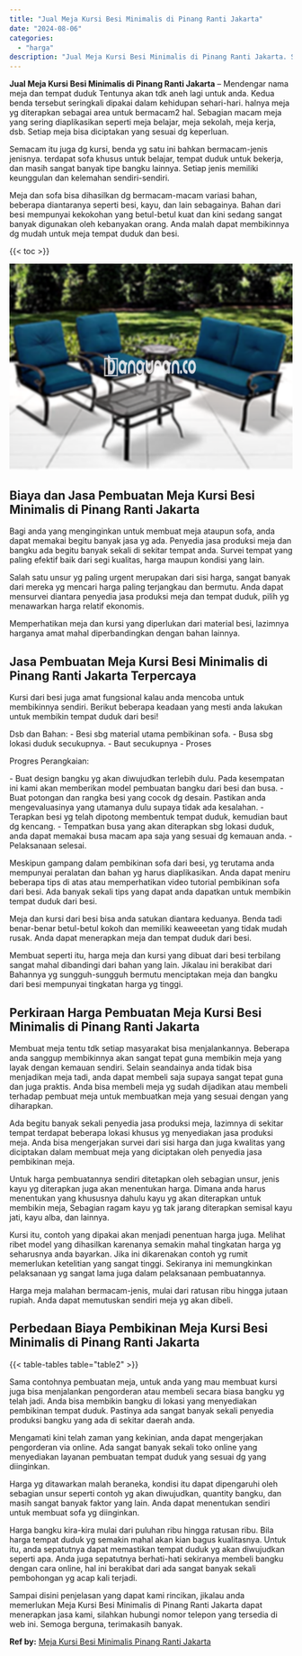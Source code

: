 ```yaml
---
title: "Jual Meja Kursi Besi Minimalis di Pinang Ranti Jakarta"
date: "2024-08-06"
categories: 
  - "harga"
description: "Jual Meja Kursi Besi Minimalis di Pinang Ranti Jakarta. Sampai disini penjelasan yang dapat kami rincikan, jikalau anda memerlukan Meja Kursi Besi Minimalis..."
---
```


**Jual Meja Kursi Besi Minimalis di Pinang Ranti Jakarta** – Mendengar nama meja dan tempat duduk Tentunya akan tdk aneh lagi untuk anda. Kedua benda tersebut seringkali dipakai dalam kehidupan sehari-hari. halnya meja yg diterapkan sebagai area untuk bermacam2 hal. Sebagian macam meja yang sering diaplikasikan seperti meja belajar, meja sekolah, meja kerja, dsb. Setiap meja bisa diciptakan yang sesuai dg keperluan.

Semacam itu juga dg kursi, benda yg satu ini bahkan bermacam-jenis jenisnya. terdapat sofa khusus untuk belajar, tempat duduk untuk bekerja, dan masih sangat banyak tipe bangku lainnya. Setiap jenis memiliki keunggulan dan kelemahan sendiri-sendiri.

Meja dan sofa bisa dihasilkan dg bermacam-macam variasi bahan, beberapa diantaranya seperti besi, kayu, dan lain sebagainya. Bahan dari besi mempunyai kekokohan yang betul-betul kuat dan kini sedang sangat banyak digunakan oleh kebanyakan orang. Anda malah dapat membikinnya dg mudah untuk meja tempat duduk dan besi.

{{< toc >}}

![Jual Meja Kursi Besi Minimalis di Pinang Ranti Jakarta](/images/jual-meja-besi-murah04.png)

## Biaya dan Jasa Pembuatan Meja Kursi Besi Minimalis di Pinang Ranti Jakarta

Bagi anda yang menginginkan untuk membuat meja ataupun sofa, anda dapat memakai begitu banyak jasa yg ada. Penyedia jasa produksi meja dan bangku ada begitu banyak sekali di sekitar tempat anda. Survei tempat yang paling efektif baik dari segi kualitas, harga maupun kondisi yang lain.

Salah satu unsur yg paling urgent merupakan dari sisi harga, sangat banyak dari mereka yg mencari harga paling terjangkau dan bermutu. Anda dapat mensurvei diantara penyedia jasa produksi meja dan tempat duduk, pilih yg menawarkan harga relatif ekonomis.

Memperhatikan meja dan kursi yang diperlukan dari material besi, lazimnya harganya amat mahal diperbandingkan dengan bahan lainnya.

## Jasa Pembuatan Meja Kursi Besi Minimalis di Pinang Ranti Jakarta Terpercaya

Kursi dari besi juga amat fungsional kalau anda mencoba untuk membikinnya sendiri. Berikut beberapa keadaan yang mesti anda lakukan untuk membikin tempat duduk dari besi!

Dsb dan Bahan: - Besi sbg material utama pembikinan sofa. - Busa sbg lokasi duduk secukupnya. - Baut secukupnya - Proses

Progres Perangkaian:

\- Buat design bangku yg akan diwujudkan terlebih dulu. Pada kesempatan ini kami akan memberikan model pembuatan bangku dari besi dan busa. - Buat potongan dan rangka besi yang cocok dg desain. Pastikan anda mengevaluasinya yang utamanya dulu supaya tidak ada kesalahan. - Terapkan besi yg telah dipotong membentuk tempat duduk, kemudian baut dg kencang. - Tempatkan busa yang akan diterapkan sbg lokasi duduk, anda dapat memakai busa macam apa saja yang sesuai dg kemauan anda. - Pelaksanaan selesai.

Meskipun gampang dalam pembikinan sofa dari besi, yg terutama anda mempunyai peralatan dan bahan yg harus diaplikasikan. Anda dapat meniru beberapa tips di atas atau memperhatikan video tutorial pembikinan sofa dari besi. Ada banyak sekali tips yang dapat anda dapatkan untuk membikin tempat duduk dari besi.

Meja dan kursi dari besi bisa anda satukan diantara keduanya. Benda tadi benar-benar betul-betul kokoh dan memiliki keaweeetan yang tidak mudah rusak. Anda dapat menerapkan meja dan tempat duduk dari besi.

Membuat seperti itu, harga meja dan kursi yang dibuat dari besi terbilang sangat mahal dibandingi dari bahan yang lain. Jikalau ini berakibat dari Bahannya yg sungguh-sungguh bermutu menciptakan meja dan bangku dari besi mempunyai tingkatan harga yg tinggi.

## Perkiraan Harga Pembuatan Meja Kursi Besi Minimalis di Pinang Ranti Jakarta

Membuat meja tentu tdk setiap masyarakat bisa menjalankannya. Beberapa anda sanggup membikinnya akan sangat tepat guna membikin meja yang layak dengan kemauan sendiri. Selain seandainya anda tidak bisa menjadikan meja tadi, anda dapat membeli saja supaya sangat tepat guna dan juga praktis. Anda bisa membeli meja yg sudah dijadikan atau membeli terhadap pembuat meja untuk membuatkan meja yang sesuai dengan yang diharapkan.

Ada begitu banyak sekali penyedia jasa produksi meja, lazimnya di sekitar tempat terdapat beberapa lokasi khusus yg menyediakan jasa produksi meja. Anda bisa mengerjakan survei dari sisi harga dan juga kwalitas yang diciptakan dalam membuat meja yang diciptakan oleh penyedia jasa pembikinan meja.

Untuk harga pembuatannya sendiri ditetapkan oleh sebagian unsur, jenis kayu yg diterapkan juga akan menentukan harga. Dimana anda harus menentukan yang khususnya dahulu kayu yg akan diterapkan untuk membikin meja, Sebagian ragam kayu yg tak jarang diterapkan semisal kayu jati, kayu alba, dan lainnya.

Kursi itu, contoh yang dipakai akan menjadi penentuan harga juga. Melihat ribet model yang dihasilkan karenanya semakin mahal tingkatan harga yg seharusnya anda bayarkan. Jika ini dikarenakan contoh yg rumit memerlukan ketelitian yang sangat tinggi. Sekiranya ini memungkinkan pelaksanaan yg sangat lama juga dalam pelaksanaan pembuatannya.

Harga meja malahan bermacam-jenis, mulai dari ratusan ribu hingga jutaan rupiah. Anda dapat memutuskan sendiri meja yg akan dibeli.

## Perbedaan Biaya Pembikinan Meja Kursi Besi Minimalis di Pinang Ranti Jakarta

{{< table-tables table="table2" >}}

Sama contohnya pembuatan meja, untuk anda yang mau membuat kursi juga bisa menjalankan pengorderan atau membeli secara biasa bangku yg telah jadi. Anda bisa membikin bangku di lokasi yang menyediakan pembikinan tempat duduk. Pastinya ada sangat banyak sekali penyedia produksi bangku yang ada di sekitar daerah anda.

Mengamati kini telah zaman yang kekinian, anda dapat mengerjakan pengorderan via online. Ada sangat banyak sekali toko online yang menyediakan layanan pembuatan tempat duduk yang sesuai dg yang diinginkan.

Harga yg ditawarkan malah beraneka, kondisi itu dapat dipengaruhi oleh sebagian unsur seperti contoh yg akan diwujudkan, quantity bangku, dan masih sangat banyak faktor yang lain. Anda dapat menentukan sendiri untuk membuat sofa yg diinginkan.

Harga bangku kira-kira mulai dari puluhan ribu hingga ratusan ribu. Bila harga tempat duduk yg semakin mahal akan kian bagus kualitasnya. Untuk itu, anda sepatutnya dapat memastikan tempat duduk yg akan diwujudkan seperti apa. Anda juga sepatutnya berhati-hati sekiranya membeli bangku dengan cara online, hal ini berakibat dari ada sangat banyak sekali pembohongan yg acap kali terjadi.

Sampai disini penjelasan yang dapat kami rincikan, jikalau anda memerlukan Meja Kursi Besi Minimalis di Pinang Ranti Jakarta dapat menerapkan jasa kami, silahkan hubungi nomor telepon yang tersedia di web ini. Semoga berguna, terimakasih banyak.

**Ref by:** [Meja Kursi Besi Minimalis Pinang Ranti Jakarta](https://id.wikipedia.org/wiki/Meja)
